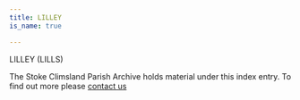 ```yaml
---
title: LILLEY
is_name: true

---
```


LILLEY (LILLS)


The Stoke Climsland Parish Archive holds material under this index entry. To find out more please [contact us](/contact/)
